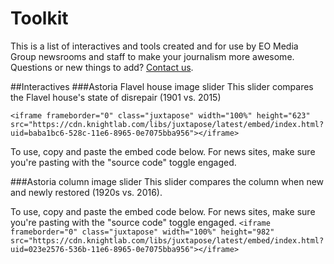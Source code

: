 # Toolkit
This is a list of interactives and tools created and for use by EO Media Group newsrooms and staff to make your journalism more awesome. Questions or new things to add? [Contact us](mailto:online@eomediagroup.com). 

##Interactives
###Astoria Flavel house image slider
This slider compares the Flavel house's state of disrepair (1901 vs. 2015)
``` 
<iframe frameborder="0" class="juxtapose" width="100%" height="623" src="https://cdn.knightlab.com/libs/juxtapose/latest/embed/index.html?uid=baba1bc6-528c-11e6-8965-0e7075bba956"></iframe>
```
To use, copy and paste the embed code below. For news sites, make sure you're pasting with the "source code" toggle engaged.

###Astoria column image slider
This slider compares the column when new and newly restored (1920s vs. 2016).

To use, copy and paste the embed code below. For news sites, make sure you're pasting with the "source code" toggle engaged.
```<iframe frameborder="0" class="juxtapose" width="100%" height="982" src="https://cdn.knightlab.com/libs/juxtapose/latest/embed/index.html?uid=023e2576-536b-11e6-8965-0e7075bba956"></iframe>```

